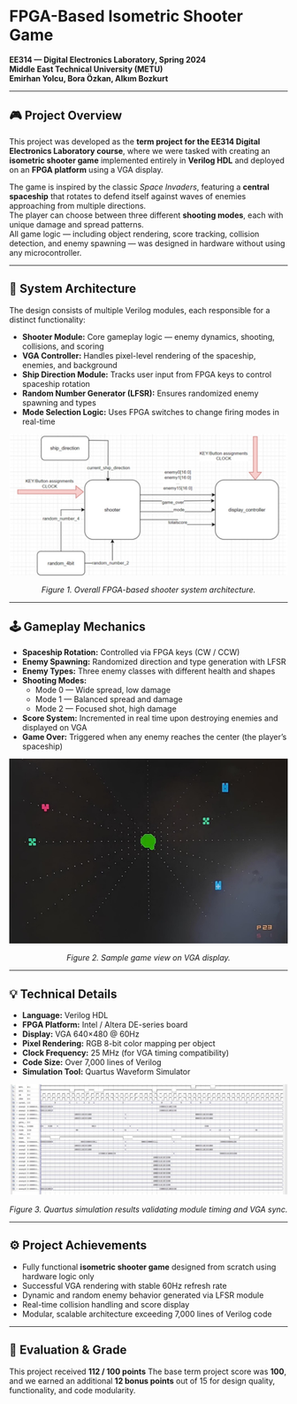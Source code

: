 # FPGA-Based Isometric Shooter Game

**EE314 — Digital Electronics Laboratory, Spring 2024**  
**Middle East Technical University (METU)**  
**Emirhan Yolcu, Bora Özkan, Alkım Bozkurt**

---

## 🎮 Project Overview
This project was developed as the **term project for the EE314 Digital Electronics Laboratory course**, where we were tasked with creating an **isometric shooter game** implemented entirely in **Verilog HDL** and deployed on an **FPGA platform** using a VGA display.

The game is inspired by the classic *Space Invaders*, featuring a **central spaceship** that rotates to defend itself against waves of enemies approaching from multiple directions.  
The player can choose between three different **shooting modes**, each with unique damage and spread patterns.  
All game logic — including object rendering, score tracking, collision detection, and enemy spawning — was designed in hardware without using any microcontroller.

---

## 🧩 System Architecture
The design consists of multiple Verilog modules, each responsible for a distinct functionality:
- **Shooter Module:** Core gameplay logic — enemy dynamics, shooting, collisions, and scoring  
- **VGA Controller:** Handles pixel-level rendering of the spaceship, enemies, and background  
- **Ship Direction Module:** Tracks user input from FPGA keys to control spaceship rotation  
- **Random Number Generator (LFSR):** Ensures randomized enemy spawning and types  
- **Mode Selection Logic:** Uses FPGA switches to change firing modes in real-time  

<div align="center">
  <img src="block_diagram.jpg" alt="Overall module structure" width="600">
  <p><em>Figure 1. Overall FPGA-based shooter system architecture.</em></p>
</div>

---

## 🕹️ Gameplay Mechanics
- **Spaceship Rotation:** Controlled via FPGA keys (CW / CCW)
- **Enemy Spawning:** Randomized direction and type generation with LFSR  
- **Enemy Types:** Three enemy classes with different health and shapes  
- **Shooting Modes:**
  - Mode 0 — Wide spread, low damage  
  - Mode 1 — Balanced spread and damage  
  - Mode 2 — Focused shot, high damage  
- **Score System:** Incremented in real time upon destroying enemies and displayed on VGA  
- **Game Over:** Triggered when any enemy reaches the center (the player’s spaceship)

<div align="center">
  <img src="gameplay.jpg" alt="Gameplay screen" width="600">
  <p><em>Figure 2. Sample game view on VGA display.</em></p>
</div>

---

## 💡 Technical Details
- **Language:** Verilog HDL  
- **FPGA Platform:** Intel / Altera DE-series board  
- **Display:** VGA 640×480 @ 60Hz  
- **Pixel Rendering:** RGB 8-bit color mapping per object  
- **Clock Frequency:** 25 MHz (for VGA timing compatibility)  
- **Code Size:** Over 7,000 lines of Verilog  
- **Simulation Tool:** Quartus Waveform Simulator  

<div align="center">
  <img src="waveform.jpg" alt="Quartus simulation waveform" width="600">
  <p><em>Figure 3. Quartus simulation results validating module timing and VGA sync.</em></p>
</div>

---

## ⚙️ Project Achievements
- Fully functional **isometric shooter game** designed from scratch using hardware logic only  
- Successful VGA rendering with stable 60Hz refresh rate  
- Dynamic and random enemy behavior generated via LFSR module  
- Real-time collision handling and score display  
- Modular, scalable architecture exceeding 7,000 lines of Verilog code  

---

## 🧾 Evaluation & Grade
This project received **112 / 100 points** 
The base term project score was **100**, and we earned an additional **12 bonus points** out of 15 for design quality, functionality, and code modularity.


